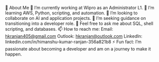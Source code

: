 🚀 About Me
🔭 I’m currently working at Wipro as an Administrator L1.
🌱 I’m learning AWS, Python, scripting, and automation.
👯 I’m looking to collaborate on AI and application projects.
🤔 I’m seeking guidance on transitioning into a developer role.
💬 Feel free to ask me about SQL, shell scripting, and databases.
📫 How to reach me:
Email: hkranjan405@gmail.com
Outlook: hkranjan@outlook.com
LinkedIn: linkedin.com/in/himanshu-kumar-ranjan-356a821b8
⚡ Fun fact: I’m passionate about becoming a developer and am on a journey to make it happen.
